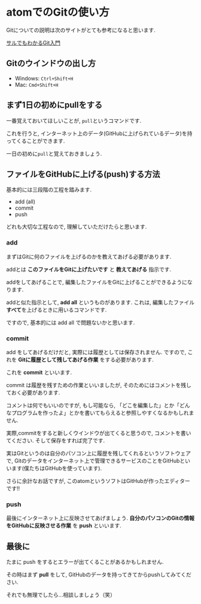 # atomでのGitの使い方
Gitについての説明は次のサイトがとても参考になると思います.

[サルでもわかるGit入門](https://backlog.com/ja/git-tutorial/intro/intro1_1.html)

## Gitのウインドウの出し方

* Windows:  ```Ctrl+Shift+H```
* Mac:  ```Cmd+Shift+H```

## まず1日の初めにpullをする

一番覚えておいてほしいことが, ```pull```というコマンドです.

これを行うと, インターネット上のデータ(GitHubに上げられているデータ)を持ってくることができます.

一日の初めに```pull```と覚えておきましょう.

## ファイルをGitHubに上げる(push)する方法

基本的には三段階の工程を踏みます.

* add (all)
* commit
* push

どれも大切な工程なので, 理解していただけたらと思います.

### add
まずはGitに何のファイルを上げるのかを教えてあげる必要があります.

addとは **このファイルをGitに上げたいです** と **教えてあげる** 指示です.

addをしてあげることで, 編集したファイルをGitに上げることができるようになります.

addと似た指示として, **add all** というものがあります. これは, 編集したファイル**すべて**を上げるときに用いるコマンドです.

ですので, 基本的には add all で問題ないかと思います.

### commit

add をしてあげるだけだと, 実際には履歴としては保存されません. ですので, これを **Gitに履歴として残してあげる作業** をする必要があります.

これを **commit** といいます.

commit は履歴を残すための作業といいましたが, そのためにはコメントを残しておく必要があります.

コメントは何でもいいのですが, もし可能なら, 「どこを編集した」とか「どんなプログラムを作ったよ」とかを書いてもらえると参照しやすくなるかもしれません.

実際,commitをすると新しくウインドウが出てくると思うので, コメントを書いてください. そして保存をすれば完了です.

実はGitというのは自分のパソコン上に履歴を残してくれるというソフトウェアで, Gitのデータをインターネット上で管理できるサービスのことをGitHubといいます(僕たちはGitHubを使っています).

さらに余計なお話ですが, このatomというソフトはGitHubが作ったエディターです!!

### push

最後にインターネット上に反映させてあげましょう. **自分のパソコンのGitの情報をGitHubに反映させる作業** を **push** といいます.


## 最後に

たまに push をするとエラーが出てくることがあるかもしれません.

その時はまず **pull** をして, GitHubのデータを持ってきてからpushしてみてください.

それでも無理でしたら...相談しましょう（笑）
